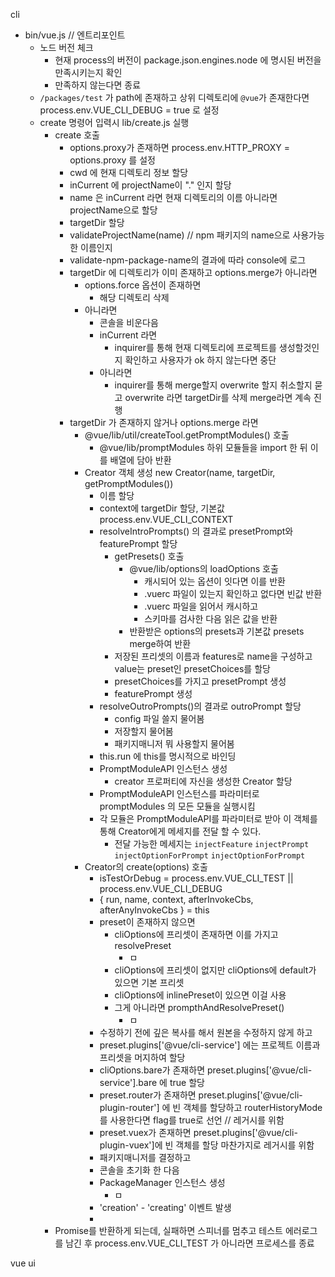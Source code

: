 cli
- bin/vue.js // 엔트리포인트 
  - 노드 버전 체크
    - 현재 process의 버전이 package.json.engines.node 에 명시된 버전을 만족시키는지 확인
    - 만족하지 않는다면 종료
  - `/packages/test` 가 path에 존재하고 상위 디렉토리에 `@vue`가 존재한다면 process.env.VUE_CLI_DEBUG = true 로 설정
  - create 명령어 입력시 lib/create.js 실행
    - create 호출
      - options.proxy가 존재하면 process.env.HTTP_PROXY = options.proxy 를 설정
      - cwd 에 현재 디렉토리 정보 할당
      - inCurrent 에 projectName이 "." 인지 할당
      - name 은 inCurrent 라면 현재 디렉토리의 이름 아니라면 projectName으로 할당
      - targetDir 할당
      - validateProjectName(name) // npm 패키지의 name으로 사용가능한 이름인지
      - validate-npm-package-name의 결과에 따라 console에 로그
      - targetDir 에 디렉토리가 이미 존재하고 options.merge가 아니라면
        - options.force 옵션이 존재하면
          - 해당 디렉토리 삭제 
        - 아니라면
          - 콘솔을 비운다음
          - inCurrent 라면
            - inquirer를 통해 현재 디렉토리에 프로젝트를 생성할것인지 확인하고 사용자가 ok 하지 않는다면 중단
          - 아니라면
            - inquirer를 통해 merge할지 overwrite 할지 취소할지 묻고 overwrite 라면 targetDir를 삭제 merge라면 계속 진행
      - targetDir 가 존재하지 않거나 options.merge 라면
        - @vue/lib/util/createTool.getPromptModules() 호출
          -  @vue/lib/promptModules 하위 모듈들을 import 한 뒤 이를 배열에 담아 반환
        - Creator 객체 생성 new Creator(name, targetDir, getPromptModules()) 
          - 이름 할당
          - context에 targetDir 할당, 기본값 process.env.VUE_CLI_CONTEXT
          - resolveIntroPrompts() 의 결과로 presetPrompt와 featurePrompt 할당
            - getPresets() 호출
              - @vue/lib/options의 loadOptions 호출
                - 캐시되어 있는 옵션이 잇다면 이를 반환
                - .vuerc 파일이 있는지 확인하고 없다면 빈값 반환
                - .vuerc 파일을 읽어서 캐시하고
                - 스키마를 검사한 다음 읽은 값을 반환
              - 반환받은 options의 presets과 기본값 presets merge하여 반환 
            - 저장된 프리셋의 이름과 features로 name을 구성하고 value는 preset인 presetChoices를 할당
            - presetChoices를 가지고 presetPrompt 생성
            - featurePrompt 생성
          - resolveOutroPrompts()의 결과로 outroPrompt 할당
            - config 파일 쓸지 물어봄
            - 저장할지 물어봄
            - 패키지매니저 뭐 사용할지 물어봄
          - this.run 에 this를 명시적으로 바인딩
          - PromptModuleAPI 인스턴스 생성
            - creator 프로퍼티에 자신을 생성한 Creator 할당
          - PromptModuleAPI 인스턴스를 파라미터로 promptModules 의 모든 모듈을 실행시킴
          - 각 모듈은 PromptModuleAPI를 파라미터로 받아 이 객체를 통해 Creator에게 메세지를 전달 할 수 있다.
            - 전달 가능한 메세지는 `injectFeature` `injectPrompt` `injectOptionForPrompt` `injectOptionForPrompt` 
        - Creator의 create(options) 호출
          - isTestOrDebug = process.env.VUE_CLI_TEST || process.env.VUE_CLI_DEBUG  
          - { run, name, context, afterInvokeCbs, afterAnyInvokeCbs } = this
          - preset이 존재하지 않으면
            - cliOptions에 프리셋이 존재하면 이를 가지고 resolvePreset
              - ㅁ
            - cliOptions에 프리셋이 없지만 cliOptions에 default가 있으면 기본 프리셋
            - cliOptions에 inlinePreset이 있으면 이걸 사용
            - 그게 아니라면 prompthAndResolvePreset()
              - ㅁ
          - 수정하기 전에 깊은 복사를 해서 원본을 수정하지 않게 하고
          - preset.plugins['@vue/cli-service'] 에는 프로젝트 이름과 프리셋을 머지하여 할당
          - cliOptions.bare가 존재하면 preset.plugins['@vue/cli-service'].bare 에 true 할당
          - preset.router가 존재하면 preset.plugins['@vue/cli-plugin-router'] 에 빈 객체를 할당하고 routerHistoryMode를 사용한다면 flag를 true로 선언 // 레거시를 위함
          - preset.vuex가 존재하면 preset.plugins['@vue/cli-plugin-vuex']에 빈 객체를 할당 마찬가지로 레거시를 위함
          - 패키지매니저를 결정하고
          - 콘솔을 초기화 한 다음
          - PackageManager 인스턴스 생성
            - ㅁ
          - 'creation' - 'creating' 이벤트 발생
          -  
    - Promise를 반환하게 되는데, 실패하면 스피너를 멈추고 테스트 에러로그를 남긴 후 process.env.VUE_CLI_TEST 가 아니라면 프로세스를 종료


vue ui



  
